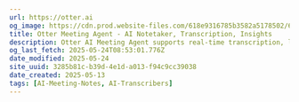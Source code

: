 ```yaml
---
url: https://otter.ai
og_image: https://cdn.prod.website-files.com/618e9316785b3582a5178502/620d386acf1b61fec39b06c6_otter-og-image-02.png
title: Otter Meeting Agent - AI Notetaker, Transcription, Insights
description: Otter AI Meeting Agent supports real-time transcription, live chat, automated summaries, insights, and action items.
og_last_fetch: 2025-05-24T08:53:01.776Z
date_modified: 2025-05-24
site_uuid: 3285b81c-b39d-4e1d-a013-f94c9cc39038
date_created: 2025-05-13
tags: [AI-Meeting-Notes, AI-Transcribers]
---
```



